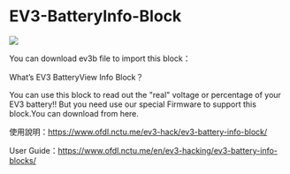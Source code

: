 # EV3-BatteryInfo-Block
![](https://img.youtube.com/vi/ALjr_WyAamI/hqdefault.jpg)

You can download ev3b file to import this block：

What’s EV3 BatteryView Info Block？

You can use this block to read out the "real" voltage or percentage of your EV3 battery!!
But you need use our special Firmware to support this block.You can download from here.

使用說明：https://www.ofdl.nctu.me/ev3-hack/ev3-battery-info-block/

User Guide：https://www.ofdl.nctu.me/en/ev3-hacking/ev3-battery-info-blocks/
